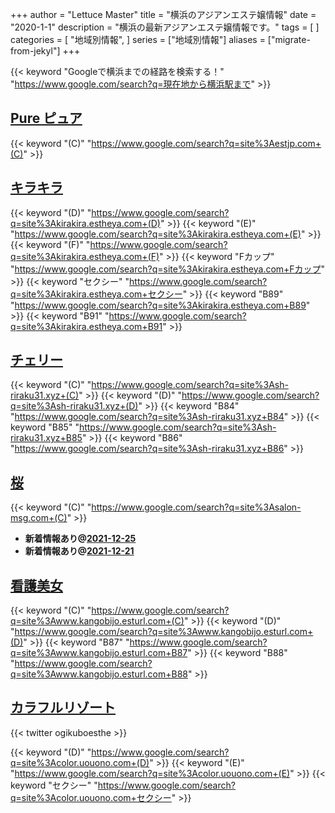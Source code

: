+++
author = "Lettuce Master"
title = "横浜のアジアンエステ嬢情報"
date = "2020-1-1"
description = "横浜の最新アジアンエステ嬢情報です。"
tags = [
]
categories = [
    "地域別情報",
]
series = ["地域別情報"]
aliases = ["migrate-from-jekyl"]
+++

{{< keyword "Googleで横浜までの経路を検索する！" "https://www.google.com/search?q=現在地から横浜駅まで" >}}

## [Pure ピュア](http://estjp.com/pure/)
{{< keyword "(C)" "https://www.google.com/search?q=site%3Aestjp.com+(C)" >}} 

## [キラキラ](http://kirakira.estheya.com/)
{{< keyword "(D)" "https://www.google.com/search?q=site%3Akirakira.estheya.com+(D)" >}} {{< keyword "(E)" "https://www.google.com/search?q=site%3Akirakira.estheya.com+(E)" >}} {{< keyword "(F)" "https://www.google.com/search?q=site%3Akirakira.estheya.com+(F)" >}} {{< keyword "Fカップ" "https://www.google.com/search?q=site%3Akirakira.estheya.com+Fカップ" >}} {{< keyword "セクシー" "https://www.google.com/search?q=site%3Akirakira.estheya.com+セクシー" >}} {{< keyword "B89" "https://www.google.com/search?q=site%3Akirakira.estheya.com+B89" >}} {{< keyword "B91" "https://www.google.com/search?q=site%3Akirakira.estheya.com+B91" >}} 

## [チェリー](http://sh-riraku31.xyz/)
{{< keyword "(C)" "https://www.google.com/search?q=site%3Ash-riraku31.xyz+(C)" >}} {{< keyword "(D)" "https://www.google.com/search?q=site%3Ash-riraku31.xyz+(D)" >}} {{< keyword "B84" "https://www.google.com/search?q=site%3Ash-riraku31.xyz+B84" >}} {{< keyword "B85" "https://www.google.com/search?q=site%3Ash-riraku31.xyz+B85" >}} {{< keyword "B86" "https://www.google.com/search?q=site%3Ash-riraku31.xyz+B86" >}} 

## [桜](http://salon-msg.com/)
{{< keyword "(C)" "https://www.google.com/search?q=site%3Asalon-msg.com+(C)" >}} 

- **新着情報あり@[2021-12-25](/post/2021-12-25)**
- **新着情報あり@[2021-12-21](/post/2021-12-21)**
## [看護美女](http://www.kangobijo.esturl.com/)
{{< keyword "(C)" "https://www.google.com/search?q=site%3Awww.kangobijo.esturl.com+(C)" >}} {{< keyword "(D)" "https://www.google.com/search?q=site%3Awww.kangobijo.esturl.com+(D)" >}} {{< keyword "B87" "https://www.google.com/search?q=site%3Awww.kangobijo.esturl.com+B87" >}} {{< keyword "B88" "https://www.google.com/search?q=site%3Awww.kangobijo.esturl.com+B88" >}} 

## [カラフルリゾート](https://color.uouono.com/)


{{< twitter ogikuboesthe >}}

{{< keyword "(D)" "https://www.google.com/search?q=site%3Acolor.uouono.com+(D)" >}} {{< keyword "(E)" "https://www.google.com/search?q=site%3Acolor.uouono.com+(E)" >}} {{< keyword "セクシー" "https://www.google.com/search?q=site%3Acolor.uouono.com+セクシー" >}} 

